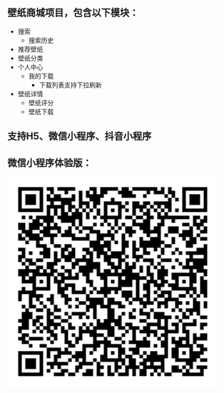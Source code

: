 ## 壁纸商城项目，包含以下模块：
- 搜索
  - 搜索历史
- 推荐壁纸
- 壁纸分类
- 个人中心
  - 我的下载
    - 下载列表支持下拉刷新
- 壁纸详情
  - 壁纸评分
  - 壁纸下载

## 支持H5、微信小程序、抖音小程序


## 微信小程序体验版：
![mp-weixin](/common/images/qrcode.jpg)

